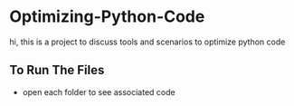 # Optimizing-Python-Code
hi, this is a project to discuss tools and scenarios to optimize python code 

## To Run The Files
* open each folder to see associated code